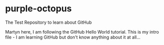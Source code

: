 # purple-octopus
The Test Repository to learn about GitHub 


Martyn here, I am following the GitHub Hello World tutorial. This is my intro file - I am learning GitHub but don't know anything about it at all...
